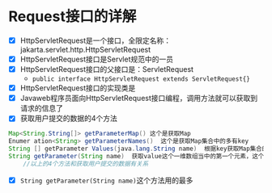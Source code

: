 # Request接口的详解

- [x] HttpServletRequest是一个接口，全限定名称：jakarta.servlet.http.HttpServletRequest
- [x] HttpServletRequest接口是Servlet规范中的一员
- [x] HttpServletRequest接口的父接口是：ServletRequest
   - `public interface HttpServletRequest extends ServletRequest{}`
- [x] HttpServletRequest接口的实现类是
- [x] Javaweb程序员面向HttpServletRequest接口编程，调用方法就可以获取到请求的信息了
- [x] 获取用户提交的数据的4个方法
```java
Map<String.String[]> getParameterMap() 这个是获取Map
Enumer ation<String> getParameterNames()  这个是获取Map集合中的多有key
String [] getParameter Values(java.lang.String name)  根据key获取Map集合的values
String getParameter(String name)  获取value这个一维数组当中的第一个元素，这个方法最常用
    //以上的4个方法和获取用户提交的数据有关系
```

- [x] `String getParameter(String name)`这个方法用的最多
